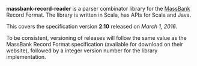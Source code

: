 **massbank-record-reader** is a parser combinator library for the [MassBank](http://www.massbank.jp) Record Format. The library is written in Scala, has APIs for Scala and Java.

This covers the specification version **2.10** released on *March 1, 2016*.

To be consistent, versioning of releases will follow the same value as the MassBank Record Format specification (available for download on their website), followed by a integer version number for the library implementation.

